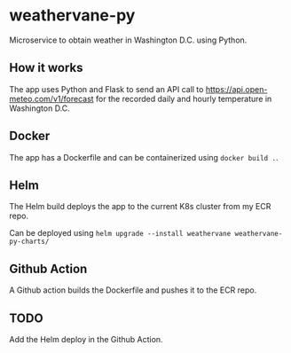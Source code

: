 # weathervane-py
Microservice to obtain weather in Washington D.C. using Python.

## How it works
The app uses Python and Flask to send an API call to https://api.open-meteo.com/v1/forecast for the recorded daily and hourly temperature in Washington D.C.

## Docker
The app has a Dockerfile and can be containerized using `docker build .`.

## Helm
The Helm build deploys the app to the current K8s cluster from my ECR repo.

Can be deployed using `helm upgrade --install weathervane weathervane-py-charts/`

## Github Action
A Github action builds the Dockerfile and pushes it to the ECR repo. 

## TODO
Add the Helm deploy in the Github Action.
